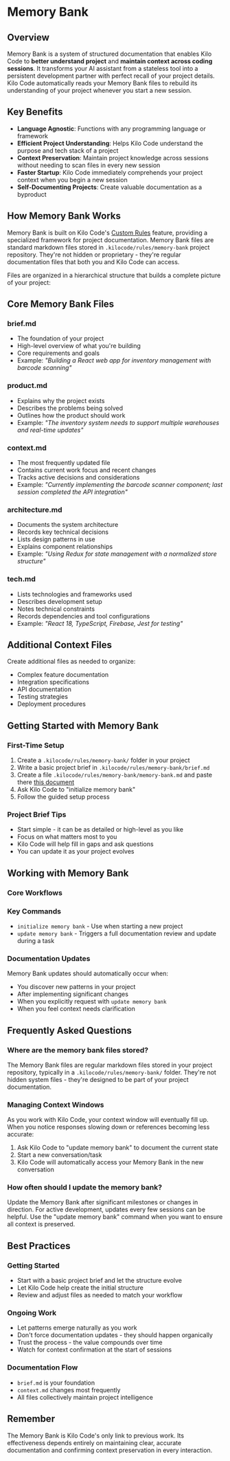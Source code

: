 # Memory Bank

## Overview

Memory Bank is a system of structured documentation that enables Kilo Code to **better understand project** and **maintain context across coding sessions**. It transforms your AI assistant from a stateless tool into a persistent development partner with perfect recall of your project details. Kilo Code automatically reads your Memory Bank files to rebuild its understanding of your project whenever you start a new session.

## Key Benefits

- **Language Agnostic**: Functions with any programming language or framework
- **Efficient Project Understanding**: Helps Kilo Code understand the purpose and tech stack of a project
- **Context Preservation**: Maintain project knowledge across sessions without needing to scan files in every new session
- **Faster Startup**: Kilo Code immediately comprehends your project context when you begin a new session
- **Self-Documenting Projects**: Create valuable documentation as a byproduct

## How Memory Bank Works

Memory Bank is built on Kilo Code's [Custom Rules](/advanced-usage/custom-rules) feature, providing a specialized framework for project documentation. Memory Bank files are standard markdown files stored in `.kilocode/rules/memory-bank` project repository. They're not hidden or proprietary - they're regular documentation files that both you and Kilo Code can access.

Files are organized in a hierarchical structure that builds a complete picture of your project:

## Core Memory Bank Files

### brief.md
- The foundation of your project
- High-level overview of what you're building
- Core requirements and goals
- Example: *"Building a React web app for inventory management with barcode scanning"*

### product.md
- Explains why the project exists
- Describes the problems being solved
- Outlines how the product should work
- Example: *"The inventory system needs to support multiple warehouses and real-time updates"*

### context.md
- The most frequently updated file
- Contains current work focus and recent changes
- Tracks active decisions and considerations
- Example: *"Currently implementing the barcode scanner component; last session completed the API integration"*

### architecture.md
- Documents the system architecture
- Records key technical decisions
- Lists design patterns in use
- Explains component relationships
- Example: *"Using Redux for state management with a normalized store structure"*

### tech.md
- Lists technologies and frameworks used
- Describes development setup
- Notes technical constraints
- Records dependencies and tool configurations
- Example: *"React 18, TypeScript, Firebase, Jest for testing"*

## Additional Context Files

Create additional files as needed to organize:
- Complex feature documentation
- Integration specifications
- API documentation
- Testing strategies
- Deployment procedures

## Getting Started with Memory Bank

### First-Time Setup

1. Create a `.kilocode/rules/memory-bank/` folder in your project
2. Write a basic project brief in `.kilocode/rules/memory-bank/brief.md`
3. Create a file `.kilocode/rules/memory-bank/memory-bank.md` and paste there [this document](pathname:///downloads/memory-bank.md)
4. Ask Kilo Code to "initialize memory bank"
5. Follow the guided setup process

### Project Brief Tips

- Start simple - it can be as detailed or high-level as you like
- Focus on what matters most to you
- Kilo Code will help fill in gaps and ask questions
- You can update it as your project evolves

## Working with Memory Bank

### Core Workflows

### Key Commands

- `initialize memory bank` - Use when starting a new project
- `update memory bank` - Triggers a full documentation review and update during a task

### Documentation Updates

Memory Bank updates should automatically occur when:
- You discover new patterns in your project
- After implementing significant changes
- When you explicitly request with `update memory bank`
- When you feel context needs clarification

## Frequently Asked Questions

### Where are the memory bank files stored?
The Memory Bank files are regular markdown files stored in your project repository, typically in a `.kilocode/rules/memory-bank/` folder. They're not hidden system files - they're designed to be part of your project documentation.

### Managing Context Windows
As you work with Kilo Code, your context window will eventually fill up. When you notice responses slowing down or references becoming less accurate:
1. Ask Kilo Code to "update memory bank" to document the current state
2. Start a new conversation/task
3. Kilo Code will automatically access your Memory Bank in the new conversation

### How often should I update the memory bank?
Update the Memory Bank after significant milestones or changes in direction. For active development, updates every few sessions can be helpful. Use the "update memory bank" command when you want to ensure all context is preserved.

## Best Practices

### Getting Started
- Start with a basic project brief and let the structure evolve
- Let Kilo Code help create the initial structure
- Review and adjust files as needed to match your workflow

### Ongoing Work
- Let patterns emerge naturally as you work
- Don't force documentation updates - they should happen organically
- Trust the process - the value compounds over time
- Watch for context confirmation at the start of sessions

### Documentation Flow
- `brief.md` is your foundation
- `context.md` changes most frequently
- All files collectively maintain project intelligence

## Remember
The Memory Bank is Kilo Code's only link to previous work. Its effectiveness depends entirely on maintaining clear, accurate documentation and confirming context preservation in every interaction.